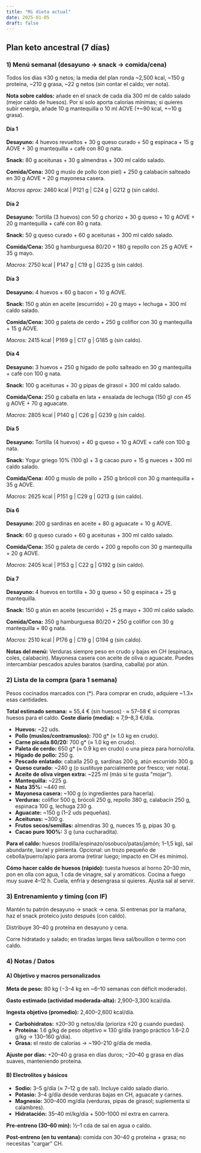 ```yaml
---
title: "Mi dieta actual"
date: 2025-01-05
draft: false
---
```


## Plan keto ancestral (7 días)

### 1) Menú semanal (desayuno → snack → comida/cena)

Todos los días ≤30 g netos; la media del plan ronda ~2,500 kcal, ~150 g proteína, ~210 g grasa, ~22 g netos (sin contar el caldo; ver nota).

**Nota sobre caldos:** añade en el snack de cada día 300 ml de caldo salado (mejor caldo de huesos). Por sí solo aporta calorías mínimas; si quieres subir energía, añade 10 g mantequilla o 10 ml AOVE (+~90 kcal, +~10 g grasa).

#### Día 1

**Desayuno:** 4 huevos revueltos + 30 g queso curado + 50 g espinaca + 15 g AOVE + 30 g mantequilla + café con 80 g nata.

**Snack:** 80 g aceitunas + 30 g almendras + 300 ml caldo salado.

**Comida/Cena:** 300 g muslo de pollo (con piel) + 250 g calabacín salteado en 30 g AOVE + 20 g mayonesa casera.

*Macros aprox:* 2460 kcal | P121 g | C24 g | G212 g (sin caldo).

#### Día 2

**Desayuno:** Tortilla (3 huevos) con 50 g chorizo + 30 g queso + 10 g AOVE + 20 g mantequilla + café con 80 g nata.

**Snack:** 50 g queso curado + 60 g aceitunas + 300 ml caldo salado.

**Comida/Cena:** 350 g hamburguesa 80/20 + 180 g repollo con 25 g AOVE + 35 g mayo.

*Macros:* 2750 kcal | P147 g | C19 g | G235 g (sin caldo).

#### Día 3

**Desayuno:** 4 huevos + 60 g bacon + 10 g AOVE.

**Snack:** 150 g atún en aceite (escurrido) + 20 g mayo + lechuga + 300 ml caldo salado.

**Comida/Cena:** 300 g paleta de cerdo + 250 g coliflor con 30 g mantequilla + 15 g AOVE.

*Macros:* 2415 kcal | P169 g | C17 g | G185 g (sin caldo).

#### Día 4

**Desayuno:** 3 huevos + 250 g hígado de pollo salteado en 30 g mantequilla + café con 100 g nata.

**Snack:** 100 g aceitunas + 30 g pipas de girasol + 300 ml caldo salado.

**Comida/Cena:** 250 g caballa en lata + ensalada de lechuga (150 g) con 45 g AOVE + 70 g aguacate.

*Macros:* 2805 kcal | P140 g | C26 g | G239 g (sin caldo).

#### Día 5

**Desayuno:** Tortilla (4 huevos) + 40 g queso + 10 g AOVE + café con 100 g nata.

**Snack:** Yogur griego 10% (100 g) + 3 g cacao puro + 15 g nueces + 300 ml caldo salado.

**Comida/Cena:** 400 g muslo de pollo + 250 g brócoli con 30 g mantequilla + 35 g AOVE.

*Macros:* 2625 kcal | P151 g | C29 g | G213 g (sin caldo).

#### Día 6

**Desayuno:** 200 g sardinas en aceite + 80 g aguacate + 10 g AOVE.

**Snack:** 60 g queso curado + 60 g aceitunas + 300 ml caldo salado.

**Comida/Cena:** 350 g paleta de cerdo + 200 g repollo con 30 g mantequilla + 20 g AOVE.

*Macros:* 2405 kcal | P153 g | C22 g | G192 g (sin caldo).

#### Día 7

**Desayuno:** 4 huevos en tortilla + 30 g queso + 50 g espinaca + 25 g mantequilla.

**Snack:** 150 g atún en aceite (escurrido) + 25 g mayo + 300 ml caldo salado.

**Comida/Cena:** 350 g hamburguesa 80/20 + 250 g coliflor con 30 g mantequilla + 80 g nata.

*Macros:* 2510 kcal | P176 g | C19 g | G194 g (sin caldo).

**Notas del menú:** Verduras siempre peso en crudo y bajas en CH (espinaca, coles, calabacín). Mayonesa casera con aceite de oliva o aguacate. Puedes intercambiar pescados azules baratos (sardina, caballa) por atún.

### 2) Lista de la compra (para 1 semana)

Pesos cocinados marcados con (*). Para comprar en crudo, adquiere ~1.3× esas cantidades.

**Total estimado semana:** ≈ 55,4 € (sin huesos) · ≈ 57–58 € si compras huesos para el caldo.
**Coste diario (media):** ≈ 7,9–8,3 €/día.

- **Huevos:** ~22 uds.
- **Pollo (muslos/contramuslos):** 700 g* (≈ 1.0 kg en crudo).
- **Carne picada 80/20:** 700 g* (≈ 1.0 kg en crudo).
- **Paleta de cerdo:** 650 g* (≈ 0.9 kg en crudo) o una pieza para horno/olla.
- **Hígado de pollo:** 250 g.
- **Pescado enlatado:** caballa 250 g, sardinas 200 g, atún escurrido 300 g.
- **Queso curado:** ~240 g (o sustituye parcialmente por fresco; ver nota).
- **Aceite de oliva virgen extra:** ~225 ml (más si te gusta "mojar").
- **Mantequilla:** ~225 g.
- **Nata 35%:** ~440 ml.
- **Mayonesa casera:** ~100 g (o ingredientes para hacerla).
- **Verduras:** coliflor 500 g, brócoli 250 g, repollo 380 g, calabacín 250 g, espinaca 100 g, lechuga 230 g.
- **Aguacate:** ~150 g (1–2 uds pequeñas).
- **Aceitunas:** ~300 g.
- **Frutos secos/semillas:** almendras 30 g, nueces 15 g, pipas 30 g.
- **Cacao puro 100%:** 3 g (una cucharadita).

**Para el caldo:** huesos (rodilla/espinazo/osobuco/patas/jamón; 1–1,5 kg), sal abundante, laurel y pimienta. Opcional: un trozo pequeño de cebolla/puerro/apio para aroma (retirar luego; impacto en CH es mínimo).

**Cómo hacer caldo de huesos (rápido):** tuesta huesos al horno 20–30 min, pon en olla con agua, 1 cda de vinagre, sal y aromáticos. Cocina a fuego muy suave 4–12 h. Cuela, enfría y desengrasa si quieres. Ajusta sal al servir.

### 3) Entrenamiento y timing (con IF)

Mantén tu patrón desayuno → snack → cena. Si entrenas por la mañana, haz el snack proteico justo después (con caldo).

Distribuye 30–40 g proteína en desayuno y cena.

Corre hidratado y salado; en tiradas largas lleva sal/bouillon o termo con caldo.

### 4) Notas / Datos

#### A) Objetivo y macros personalizados

**Meta de peso:** 80 kg (−3–4 kg en ~6–10 semanas con déficit moderado).

**Gasto estimado (actividad moderada‑alta):** 2,900–3,300 kcal/día.

**Ingesta objetivo (promedio):** 2,400–2,600 kcal/día.

- **Carbohidratos:** ≤20–30 g netos/día (prioriza ≤20 g cuando puedas).
- **Proteína:** 1.6 g/kg de peso objetivo ≈ 130 g/día (rango práctico 1.6–2.0 g/kg → 130–160 g/día).
- **Grasa:** el resto de calorías → ~190–210 g/día de media.

**Ajuste por días:** +20–40 g grasa en días duros; −20–40 g grasa en días suaves, manteniendo proteína.

#### B) Electrolitos y básicos

- **Sodio:** 3–5 g/día (≈ 7–12 g de sal). Incluye caldo salado diario.
- **Potasio:** 3–4 g/día desde verduras bajas en CH, aguacate y carnes.
- **Magnesio:** 300–400 mg/día (verduras, pipas de girasol; suplementa si calambres).
- **Hidratación:** 35–40 ml/kg/día + 500–1000 ml extra en carrera.

**Pre‑entreno (30–60 min):** ½–1 cda de sal en agua o caldo.

**Post‑entreno (en tu ventana):** comida con 30–40 g proteína + grasa; no necesitas "cargar" CH.

